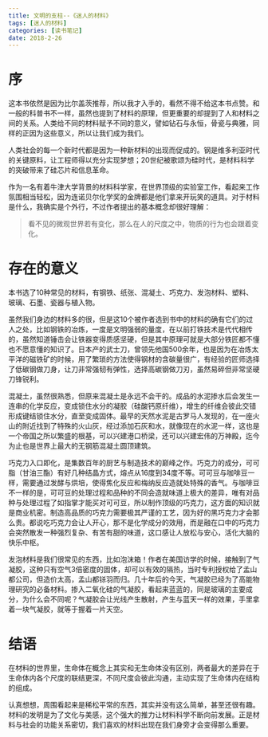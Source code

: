 ```yaml
---
title: 文明的支柱--《迷人的材料》
tags: [迷人的材料]
categories: [读书笔记]
date: 2018-2-26
---
```


# 序

这本书依然是因为比尔盖茨推荐，所以我才入手的，看然不得不给这本书点赞。和一般的科普书不一样，虽然也提到了材料的原理，但更重要的却提到了人和材料之间的关系。人类给不同的材料赋予不同的意义，譬如钻石与永恒，骨瓷与典雅，同样的正因为这些意义，所以让我们成为我们。

人类社会的每一个新时代都是因为一种新材料的出现而促成的。钢是维多利亚时代的关键原料，让工程师得以充分实现梦想；20世纪被歌颂为硅时代，是材料科学的突破带来了硅芯片和信息革命。
<!-- more -->
作为一名有着牛津大学背景的材料科学家，在世界顶级的实验室工作，看起来工作氛围相当轻松，因为连诺贝尔化学奖的金牌都是他们拿来开玩笑的道具。对于材料是什么，我确实是个外行，不过作者提出的基本概念却很好理解：
> 看不见的微观世界若有变化，那么在人的尺度之中，物质的行为也会跟着变化。

# 存在的意义

本书选了10种常见的材料，有钢铁、纸张、混凝土、巧克力、发泡材料、塑料、玻璃、石墨、瓷器与植入物。

虽然我们身边的材料多的很，但是这10个被作者选到书中的材料的确有它们的过人之处，比如钢铁的冶炼，一度是文明强弱的量度，在以前打铁技术是代代相传的，虽然知道锤击会让铁器变得质感坚硬，但是其中原理可就是大部分铁匠都不懂也不愿意懂的知识了。日本产的武士刀，曾领先他国500余年，也是因为在冶炼太平洋的磁铁矿的时候，用了繁琐的方法使得钢材的含碳量很广，有经验的匠师选择了低碳钢做刀身，让刀非常强韧有弹性，选择高碳钢做刀刃，虽然易碎但非常坚硬刀锋锐利。

混凝土，虽然很熟悉，但原来混凝土是永远不会干的。成品的水泥掺水后会发生一连串的化学反应，变成锁住水分的凝胶（硅酸钙原纤维），增生的纤维会彼此交错形成键结锁住水分，直至变成固体。最早的天然水泥是古罗马人发现的，在一座火山的附近找到了特殊的火山灰，经过添加石灰和水，就像现在的水泥一样，这也是一个帝国之所以繁盛的根基，可以兴建港口桥梁，还可以兴建宏伟的万神殿，迄今为止也是世界上最大的无钢筋混凝土圆顶建筑。

巧克力入口即化，是集数百年的厨艺与制造技术的巅峰之作。巧克力的成分，可可脂（甘油三酯）有好几种结晶方式，熔点从16度到34度不等。可可豆与咖啡豆一样，需要通过发酵与烘培，使得焦化反应和梅纳反应造就处特殊的香气。与咖啡豆不一样的是，可可豆的处理过程和品种的不同会造就味道上极大的差异，唯有对品种与处理过程了如指掌才能买对可可豆，所以制作顶级的巧克力，这方面的知识就是商业机密。制造高品质的巧克力需要极其严谨的工艺，因为好的黑巧克力才会那么贵。都说吃巧克力会让人开心，那不是化学成分的效用，而是融在口中的巧克力会突然散发一种强烈复杂、有苦有甜的味道，这口感让人放松与安心，活化大脑的快乐中枢。

发泡材料是我们很常见的东西，比如泡沫箱！作者在美国访学的时候，接触到了气凝胶，这种只有空气3倍密度的固体，却可以有效的隔热，当时专利授权给了孟山都公司，但造价太高，孟山都铩羽而归。几十年后的今天，气凝胶已经为了高能物理研究的必备材料。掺入二氧化硅的气凝胶，看起来蓝蓝的，同是玻璃的主要成分，为什么会不同呢？气凝胶会让光线产生散射，产生与蓝天一样的效果，手里拿着一块气凝胶，就等于握着一片天空。

# 结语

在材料的世界里，生命体在概念上其实和无生命体没有区别，两者最大的差异在于生命体内各个尺度的联结更深，不同尺度会彼此沟通，主动实现了生命体内在结构的组成。

认真想想，周围看起来是稀松平常的东西，其实并没有这么简单，甚至还很有趣。材料的发明是为了文化与美感，这个强大的推力让材料科学不断向前发展。正是材料与社会的功能关系密切，我们喜欢的材料出现在我们身旁才会变得那么重要。

